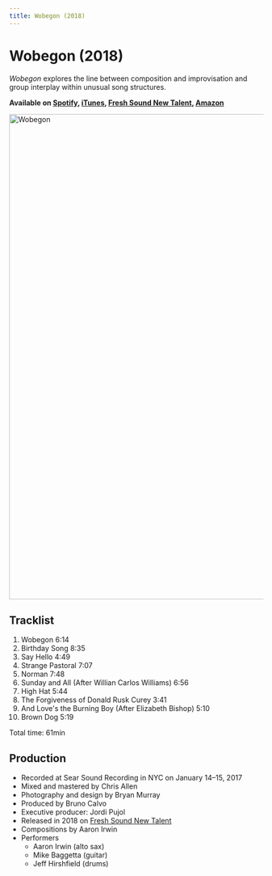 ```yaml
---
title: Wobegon (2018)
---
```


# Wobegon (2018)

*Wobegon* explores the line between composition and improvisation and group interplay within unusual song structures.

**Available on [Spotify](https://open.spotify.com/album/5oZ2lQ4D4lDamA8dQObxsS), [iTunes](https://itunes.apple.com/us/album/wobegon-feat-aaron-irwin-mike-bagetta-jeff-hirshfield/1374467759), [Fresh Sound New Talent](https://www.freshsoundrecords.com/aaron-irwin-albums/6686-wobegon.html), [Amazon](https://www.amazon.com/Wobegon-Aaron-Irwin-Trio/dp/B07CJ256PM/)**

<img
  alt="Wobegon"
  width="960"
  height="960"
  src="https://images-na.ssl-images-amazon.com/images/I/91EAx-2EUBL._SL960_.jpg"
  />

## Tracklist

1. Wobegon 6:14
2. Birthday Song 8:35
3. Say Hello 4:49
4. Strange Pastoral 7:07
5. Norman 7:48
6. Sunday and All (After Willian Carlos Williams) 6:56
7. High Hat 5:44
8. The Forgiveness of Donald Rusk Curey 3:41
9. And Love's the Burning Boy (After Elizabeth Bishop) 5:10
10. Brown Dog 5:19

Total time: 61min

## Production

- Recorded at Sear Sound Recording in NYC on January 14–15, 2017
- Mixed and mastered by Chris Allen
- Photography and design by Bryan Murray
- Produced by Bruno Calvo
- Executive producer: Jordi Pujol
- Released in 2018 on [Fresh Sound New Talent](https://www.freshsoundrecords.com/aaron-irwin-albums/6686-wobegon.html)
- Compositions by Aaron Irwin
- Performers
  - Aaron Irwin (alto sax)
  - Mike Baggetta (guitar)
  - Jeff Hirshfield (drums)
